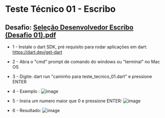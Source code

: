 # Teste Técnico 01 - Escribo

   ## Desafio: [Seleção Desenvolvedor Escribo (Desafio 01).pdf](https://github.com/Raphahf6/escribo/files/7892718/Selecao.Desenvolvedor.Escribo.Desafio.01.pdf)

-  1 - Instale o dart SDK, pré requisito para rodar aplicações em dart: https://dart.dev/get-dart

-  2 - Abra o "cmd" prompt de comando do windows ou "terminal" no Mac OS

-  3 - Digite: dart run "caminho para teste_tecnico_01.dart" e pressione ENTER
  
-  4 - Exemplo : ![image](https://user-images.githubusercontent.com/39925526/150026651-6a6985da-adfa-42f2-9a53-d6febaa9cbb8.png)
  
-  5 - Insira um numero maior que 0 e pressione ENTER: ![image](https://user-images.githubusercontent.com/39925526/150026849-e1b1631b-6c67-46a9-bb1d-b3cae30a5ab4.png)

-  6 - Resultado: ![image](https://user-images.githubusercontent.com/39925526/150027573-f533d462-9c91-4758-b74a-afb0235a9be1.png)

